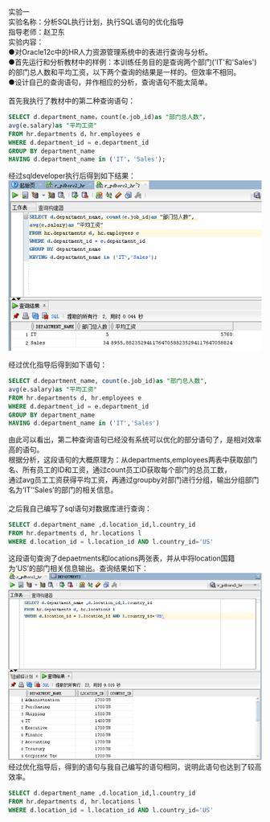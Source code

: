 实验一<br>
实验名称：分析SQL执行计划，执行SQL语句的优化指导<br>
指导老师：赵卫东<br>
实验内容：<br>
●对Oracle12c中的HR人力资源管理系统中的表进行查询与分析。<br>
●首先运行和分析教材中的样例：本训练任务目的是查询两个部门('IT'和'Sales')的部门总人数和平均工资，以下两个查询的结果是一样的。但效率不相同。<br>
●设计自己的查询语句，并作相应的分析，查询语句不能太简单。<br>
<br>
首先我执行了教材中的第二种查询语句：<br>
```SQL
SELECT d.department_name，count(e.job_id)as "部门总人数"，
avg(e.salary)as "平均工资"
FROM hr.departments d，hr.employees e
WHERE d.department_id = e.department_id
GROUP BY department_name
HAVING d.department_name in ('IT'，'Sales');
```
经过sqldeveloper执行后得到如下结果：<br>
![IMAGE](https://raw.githubusercontent.com/HaurchefantGreystone/oracle/master/img1.png)

经过优化指导后得到如下语句：
```SQL
SELECT d.department_name, count(e.job_id)as "部门总人数",
avg(e.salary)as "平均工资"
FROM hr.departments d, hr.employees e
WHERE d.department_id = e.department_id
GROUP BY department_name
HAVING d.department_name in ('IT','Sales')
```
由此可以看出，第二种查询语句已经没有系统可以优化的部分语句了，是相对效率高的语句。<br>
根据分析，这段语句的大概原理为：从departments,employees两表中获取部门名、所有员工的ID和工资，通过count员工ID获取每个部门的总员工数，<br>
通过avg员工工资获得平均工资，再通过groupby对部门进行分组，输出分组部门名为‘IT’‘Sales’的部门的相关信息。<br>
<br>
之后我自己编写了sql语句对数据库进行查询：
```SQL
SELECT d.department_name ,d.location_id,l.country_id
FROM hr.departments d, hr.locations l
WHERE d.location_id = l.location_id AND l.country_id='US'
```
这段语句查询了depaetments和locations两张表，并从中将location国籍为‘US’的部门相关信息输出。查询结果如下：<br>
![IMAGE](https://raw.githubusercontent.com/HaurchefantGreystone/oracle/master/img2.png)<br>
经过优化指导后，得到的语句与我自己编写的语句相同，说明此语句也达到了较高效率。
```SQL
SELECT d.department_name ,d.location_id,l.country_id
FROM hr.departments d, hr.locations l
WHERE d.location_id = l.location_id AND l.country_id='US'
```

